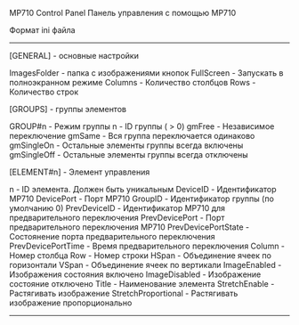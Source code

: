 ﻿MP710 Control Panel
Панель управления с помощью MP710

Формат ini файла
*********
[GENERAL] - основные настройки

  ImagesFolder      - папка с изображениями кнопок
  FullScreen        - Запускать в полноэкранном режиме
  Columns           - Количество столбцов
  Rows              - Количество строк

[GROUPS] - группы элементов

  GROUP#n - Режим группы
    n - ID группы ( > 0)
    gmFree          - Независимое переключение
    gmSame          - Вся группа переключается одинаково
    gmSingleOn      - Остальные элементы группы всегда включены
    gmSingleOff     - Остальные элементы группы всегда отключены
    
[ELEMENT#n] - Элемент управления

  n - ID элемента. Должен быть уникальным
  DeviceID            - Идентификатор MP710
  DevicePort          - Порт MP710
  GroupID             - Идентификатор группы (по умолчанию 0)
  PrevDeviceID        - Идентификатор MP710 для предварительного переключения
  PrevDevicePort      - Порт предварительного переключения MP710
  PrevDevicePortState - Состоянение порта предварительного переключения
  PrevDevicePortTime  - Время предварительного переключения
  Column              - Номер столбца
  Row                 - Номер строки
  HSpan               - Объединение ячеек по горизонтали
  VSpan               - Объединение ячеек по вертикали
  ImageEnabled        - Изображения состояния включено
  ImageDisabled       - Изображение состояние отключено
  Title               - Наименование элемента
  StretchEnable       - Растягивать изображение
  StretchProportional - Растягивать изображение пропорционально
*******
